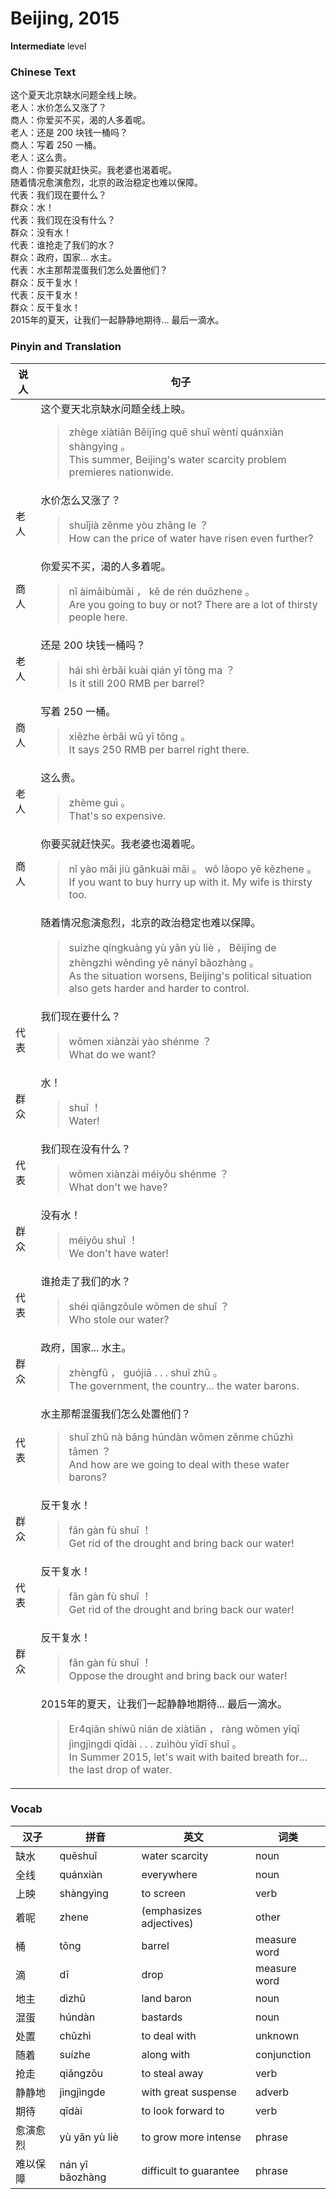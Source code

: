 # Beijing, 2015
**Intermediate** level
### Chinese Text
这个夏天北京缺水问题全线上映。<br />老人：水价怎么又涨了？<br />商人：你爱买不买，渴的人多着呢。<br />老人：还是 200 块钱一桶吗？<br />商人：写着 250 一桶。<br />老人：这么贵。<br />商人：你要买就赶快买。我老婆也渴着呢。<br />随着情况愈演愈烈，北京的政治稳定也难以保障。<br />代表：我们现在要什么？<br />群众：水！<br />代表：我们现在没有什么？<br />群众：没有水！<br />代表：谁抢走了我们的水？<br />群众：政府，国家... 水主。<br />代表：水主那帮混蛋我们怎么处置他们？<br />群众：反干复水！<br />代表：反干复水！<br />群众：反干复水！<br />2015年的夏天，让我们一起静静地期待... 最后一滴水。

### Pinyin and Translation
|说人|句子|
|----|----|
||这个夏天北京缺水问题全线上映。<blockquote>zhège xiàtiān Běijīng quē shuǐ  wèntí quánxiàn shàngyìng 。<br />This summer, Beijing's water scarcity problem premieres nationwide.</blockquote>|
|老人|水价怎么又涨了？<blockquote>shuǐjià zěnme yòu zhǎng le ？<br />How can the price of water have risen even further?</blockquote>|
|商人|你爱买不买，渴的人多着呢。<blockquote>nǐ àimǎibùmǎi ， kě de rén duōzhene 。<br />Are you going to buy or not? There are a lot of thirsty people here.</blockquote>|
|老人|还是 200 块钱一桶吗？<blockquote>hái shì èrbǎi kuài qián yī tǒng ma ？<br />Is it still 200 RMB per barrel?</blockquote>|
|商人|写着 250 一桶。<blockquote>xiězhe èrbǎi wǔ yī tǒng 。<br />It says 250 RMB per barrel right there.</blockquote>|
|老人|这么贵。<blockquote>zhème guì 。<br />That's so expensive.</blockquote>|
|商人|你要买就赶快买。我老婆也渴着呢。<blockquote>nǐ yào mǎi jiù gǎnkuài mǎi 。 wǒ lǎopo yě kězhene 。<br />If you want to buy hurry up with it. My wife is thirsty too.</blockquote>|
||随着情况愈演愈烈，北京的政治稳定也难以保障。<blockquote>suízhe qíngkuàng yù yǎn  yù liè ， Běijīng de zhèngzhì wěndìng yě nányǐ bǎozhàng 。<br />As the situation worsens, Beijing's political situation also gets harder and harder to control.</blockquote>|
|代表|我们现在要什么？<blockquote>wǒmen xiànzài yào shénme ？<br />What do we want?</blockquote>|
|群众|水！<blockquote>shuǐ ！<br />Water!</blockquote>|
|代表|我们现在没有什么？<blockquote>wǒmen xiànzài méiyǒu shénme ？<br />What don't we have?</blockquote>|
|群众|没有水！<blockquote>méiyǒu shuǐ ！<br />We don't have water!</blockquote>|
|代表|谁抢走了我们的水？<blockquote>shéi qiāngzǒule wǒmen de shuǐ ？<br />Who stole our water?</blockquote>|
|群众|政府，国家... 水主。<blockquote>zhèngfǔ ， guójiā . . .  shuǐ zhǔ 。<br />The government, the country... the water barons.</blockquote>|
|代表|水主那帮混蛋我们怎么处置他们？<blockquote>shuǐ zhǔ nà bāng húndàn wǒmen zěnme chǔzhì tāmen ？<br />And how are we going to deal with these water barons?</blockquote>|
|群众|反干复水！<blockquote>fǎn gàn fù shuǐ ！<br />Get rid of the drought and bring back our water!</blockquote>|
|代表|反干复水！<blockquote>fǎn gàn fù shuǐ ！<br />Get rid of the drought and bring back our water!</blockquote>|
|群众|反干复水！<blockquote>fǎn gàn fù shuǐ ！<br />Oppose the drought and bring back our water!</blockquote>|
||2015年的夏天，让我们一起静静地期待... 最后一滴水。<blockquote>Er4qiān shíwǔ  nián de xiàtiān ， ràng wǒmen yīqǐ jìngjìngdi qīdài . . .  zuìhòu yīdī shuǐ 。<br />In Summer 2015, let's wait with baited breath for... the last drop of water.</blockquote>|
### Vocab
|汉子|拼音|英文|词类|
|----|----|----|----|
|缺水|quēshuǐ|water scarcity|noun|
|全线|quánxiàn|everywhere|noun|
|上映|shàngyìng|to screen|verb|
|着呢|zhene|(emphasizes adjectives)|other|
|桶|tǒng|barrel|measure word|
|滴|dī|drop|measure word|
|地主|dìzhǔ|land baron|noun|
|混蛋|húndàn|bastards|noun|
|处置|chǔzhì|to deal with|unknown|
|随着|suízhe|along with|conjunction|
|抢走|qiǎngzǒu|to steal away|verb|
|静静地|jìngjìngde|with great suspense|adverb|
|期待|qīdài|to look forward to|verb|
|愈演愈烈|yù yǎn  yù liè|to grow more intense|phrase|
|难以保障|nán yǐ bǎozhàng|difficult to guarantee|phrase|